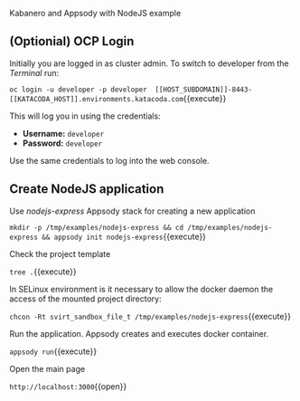 Kabanero and Appsody with NodeJS example

## (Optionial) OCP Login

Initially you are logged in as cluster admin. To switch to developer from the _Terminal_ run:

``oc login -u developer -p developer  [[HOST_SUBDOMAIN]]-8443-[[KATACODA_HOST]].environments.katacoda.com``{{execute}}

This will log you in using the credentials:

* **Username:** ``developer``
* **Password:** ``developer``

Use the same credentials to log into the web console.

## Create NodeJS application

Use *nodejs-express* Appsody stack for creating a new application

`mkdir -p /tmp/examples/nodejs-express && cd /tmp/examples/nodejs-express && appsody init nodejs-express`{{execute}}

Check the project template

`tree .`{{execute}}

In SELinux environment is it necessary to allow the docker daemon the access of the mounted project directory:

`chcon -Rt svirt_sandbox_file_t /tmp/examples/nodejs-express`{{execute}}

Run the application. Appsody creates and executes docker container.

`appsody run`{{execute}}

Open the main page

`http://localhost:3000`{{open}}

